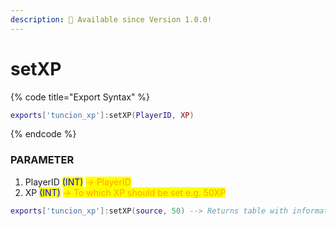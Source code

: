```yaml
---
description: 🔧 Available since Version 1.0.0!
---
```


# setXP

{% code title="Export Syntax" %}
```lua
exports['tuncion_xp']:setXP(PlayerID, XP)
```
{% endcode %}

### PARAMETER

1. PlayerID <mark style="color:blue;">(INT)</mark> <mark style="color:orange;">-> PlayerID</mark>
2. XP <mark style="color:blue;">(INT)</mark> <mark style="color:orange;">-> To which XP should be set e.g. 50XP</mark>

```lua
exports['tuncion_xp']:setXP(source, 50) --> Returns table with information
```
